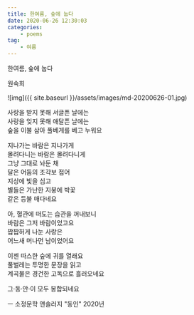 ```yaml
---
title: 한여름, 숲에 눕다
date: 2020-06-26 12:30:03
categories: 
    - poems
tag: 
    - 여름
---
```


한여름, 숲에 눕다

원숙희

![img]({{ site.baseurl }}/assets/images/md-20200626-01.jpg)

사랑을 받지 못해 서글픈 날에는  
사랑을 잊지 못해 애달픈 날에는  
숲을 이불 삼아 풀베게를 베고 누워요  

지나가는 바람은 지나가게  
몰려다니는 바람은 몰려다니게  
그냥 그대로 놔둔 채  
달은 어둠의 조각보 접어  
지상에 빛을 심고  
별들은 가난한 지붕에 박꽃  
같은 등불 매다네요  

아, 혈관에 떠도는 습관을 꺼내보니  
바람은 그저 바람이었고요  
짭짭허게 나눈 사랑은  
어느새 머나먼 남이었어요  

이젠 따스한 숲에 귀를 열래요  
풀벌레는 투명한 문장을 읽고  
계곡물은 경건한 고독으로 흘러오네요  

그·동·안·이 모두 봉합되네요



ㅡ 소정문학 앤솔러지 "동인" 2020년

